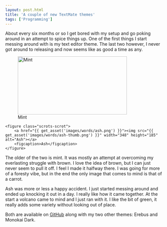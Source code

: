 ```yaml
---
layout: post.html
title: 'A couple of new TextMate themes'
tags: ['Programming']
---
```


About every six months or so I get bored with my setup and go poking around in an attempt to spice things up. One of the first things I start messing around with is my text editor theme. The last two however, I never got around to releasing and now seems like as good a time as any.

<div class="scrots">
    <figure class="scrots-scrot">
        <a href="{{ get_asset('images/words/mint.png') }}"><img src="{{ get_asset('images/words/mint-thumb.png') }}" width="348" height="185" alt="Mint"></a>
        <figcaption>Mint</figcaption>
    </figure>
    
    <figure class="scrots-scrot">
        <a href="{{ get_asset('images/words/ash.png') }}"><img src="{{ get_asset('images/words/ash-thumb.png') }}" width="348" height="185" alt="Ash"></a>
        <figcaption>Ash</figcaption>
    </figure>
</div>

The older of the two is mint. It was mostly an attempt at overcoming my everlasting struggle with brown. I love the idea of brown, but I can just never seem to pull it off. I feel I made it halfway there. I was going for more of a foresty vibe, but in the end the only image that comes to mind is that of a carrot.

Ash was more or less a happy accident. I just started messing around and ended up knocking it out in a day. I really like how it came together. At the start a volcano came to mind and I just ran with it. I like the bit of green, it really adds some variety without looking out of place.

Both are available on [GitHub][themes-repo] along with my two other themes: Erebus and Monokai Dark.


[themes-repo]: https://github.com/Anomareh/TextMate-Themes
